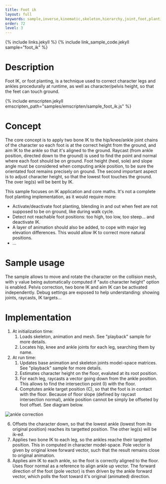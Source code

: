 ```yaml
---
title: Foot ik
layout: full
keywords: sample,inverse,kinematic,skeleton,hierarchy,joint,foot,planting,ik,two,bone,aim,raycast,hip,knee,ankle,soa,local,model,space
order: 72
level: 3
---
```


{% include links.jekyll %}
{% include link_sample_code.jekyll sample="foot_ik" %}

Description
===========

Foot IK, or foot planting, is a technique used to correct character legs and ankles procedurally at runtime, as well as character/pelvis height, so that the feet can touch ground.

{% include emscripten.jekyll emscripten_path="samples/emscripten/sample_foot_ik.js" %}

Concept
=======

The core concept is to apply two bone IK to the hip/knee/ankle joint chains of the character so each foot is at the correct height from the ground, and aim IK to the ankle so that it's aligned to the ground. Raycast (from ankle position, directed down to the ground) is used to find the point and normal where each foot should be on ground. Foot height (heel, sole) and slope angle must be considered when computing ankle position, to be sure the orientated foot remains precisely on ground. 
The second important aspect is to adjust character height, so that the lowest foot touches the ground. The over leg(s) will be bent by IK. 

This sample focuses on IK application and core maths. It's not a complete foot planting implementation, as it would require more:
- Activate/deactivate foot planting, blending in and out when feet are not supposed to be on ground, like during walk cycle.
- Detect not reachable foot positions: too high, too low, too steep... and deactivate IK.
- A layer of animation should also be added, to cope with major leg elevation differences. This would allow IK to correct more natural positions.
- ...

Sample usage
============

The sample allows to move and rotate the character on the collision mesh, with y value being automatically computed if "auto character height" option is enabled.
Pelvis correction, two bone IK and aim IK can be activated independently.
Debug settings are exposed to help understanding: showing joints, raycasts, IK targets...

Implementation
==============

1. At initialization time:
   1. Loads skeleton, animation and mesh. See "playback" sample for more details.
   2. Locates hip, knee and ankle joints for each leg, searching them by name.
2. At run time:
   1. Updates base animation and skeleton joints model-space matrices. See "playback" sample for more details.
   2. Estimates character height on the floor, evaluted at its root position.
   3. For each leg, raycasts a vector going down from the ankle position. This allows to find the intersection point (I) with the floor.
   4. Comptutes ankle target position (C), so that the foot is in contact with the floor. Because of floor slope (defined by raycast intersection normal), ankle position cannot be simply be offseted by foot offset. See diagram below.

![ankle correction]({{site.baseurl}}/images/samples/foot_ik_ankle.svg)

   6. Offsets the character down, so that the lowest ankle (lowest from its original position) reaches its targetted position. The other leg(s) will be ik-ed.
   7. Applies two bone IK to each leg, so the ankles reache their targetted position. This in computed in character model-space. Pole vector is given by original knee forward vector, such that the result remains close to original animation.
   8. Applies aim IK to each ankle, so the foot is correctly aligned to the floor. Uses floor normal as a reference to align ankle up vector. The forward direction of the foot (pole vector) is then driven by the ankle forward vector, which polls the foot toward it's original (animated) direction.
